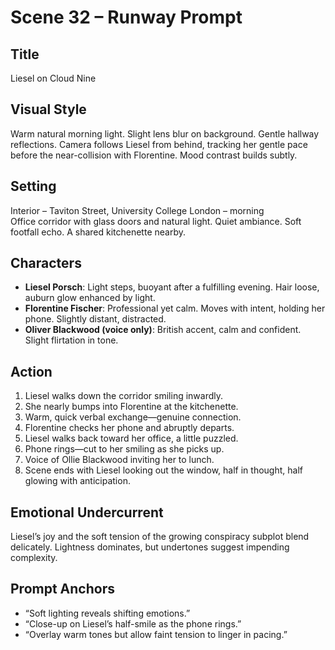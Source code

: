 # Scene 32 – Runway Prompt

## Title
Liesel on Cloud Nine

## Visual Style
Warm natural morning light. Slight lens blur on background. Gentle hallway reflections. Camera follows Liesel from behind, tracking her gentle pace before the near-collision with Florentine. Mood contrast builds subtly.

## Setting
Interior – Taviton Street, University College London – morning  
Office corridor with glass doors and natural light. Quiet ambiance. Soft footfall echo. A shared kitchenette nearby.

## Characters
- **Liesel Porsch**: Light steps, buoyant after a fulfilling evening. Hair loose, auburn glow enhanced by light.
- **Florentine Fischer**: Professional yet calm. Moves with intent, holding her phone. Slightly distant, distracted.
- **Oliver Blackwood (voice only)**: British accent, calm and confident. Slight flirtation in tone.

## Action
1. Liesel walks down the corridor smiling inwardly.
2. She nearly bumps into Florentine at the kitchenette.
3. Warm, quick verbal exchange—genuine connection.
4. Florentine checks her phone and abruptly departs.
5. Liesel walks back toward her office, a little puzzled.
6. Phone rings—cut to her smiling as she picks up.
7. Voice of Ollie Blackwood inviting her to lunch.
8. Scene ends with Liesel looking out the window, half in thought, half glowing with anticipation.

## Emotional Undercurrent
Liesel’s joy and the soft tension of the growing conspiracy subplot blend delicately. Lightness dominates, but undertones suggest impending complexity.

## Prompt Anchors
- “Soft lighting reveals shifting emotions.”
- “Close-up on Liesel’s half-smile as the phone rings.”
- “Overlay warm tones but allow faint tension to linger in pacing.”
